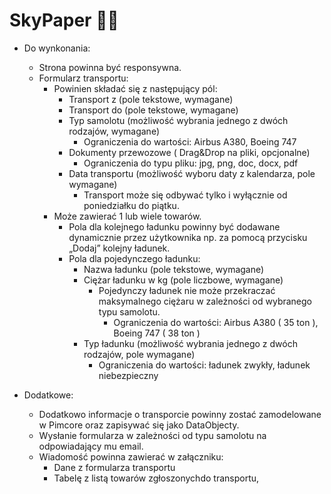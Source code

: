 # SkyPaper 📄🛫

* Do wynkonania: 
  * Strona powinna być responsywna.
  * Formularz transportu:
    * Powinien składać się z następujący pól:
      * Transport z (pole tekstowe, wymagane)
      * Transport do (pole tekstowe, wymagane)
      * Typ samolotu (możliwość wybrania jednego z dwóch rodzajów, wymagane)
        * Ograniczenia do wartości: Airbus A380, Boeing 747
      * Dokumenty przewozowe ( Drag&Drop na pliki, opcjonalne)
        * Ograniczenia do typu pliku: jpg, png, doc, docx, pdf
      * Data transportu (możliwość wyboru daty z kalendarza, pole wymagane)
        * Transport może się odbywać tylko i wyłącznie od poniedziałku do piątku.
    * Może zawierać 1 lub wiele towarów.
      * Pola dla kolejnego ładunku powinny być dodawane dynamicznie przez użytkownika np. za pomocą przycisku „Dodaj” kolejny ładunek.
      * Pola dla pojedynczego ładunku:
        * Nazwa ładunku (pole tekstowe, wymagane)
        * Ciężar ładunku w kg (pole liczbowe, wymagane)
          * Pojedynczy ładunek nie może przekraczać maksymalnego ciężaru w zależności od wybranego typu samolotu. 
            * Ograniczenia do wartości: Airbus A380 ( 35 ton ), Boeing 747 ( 38 ton )
        * Typ ładunku (możliwość wybrania jednego z dwóch rodzajów, pole wymagane)
          * Ograniczenia do wartości: ładunek zwykły, ładunek niebezpieczny

* Dodatkowe:
  * Dodatkowo informacje o transporcie powinny zostać zamodelowane w Pimcore oraz zapisywać się jako DataObjecty.
  * Wysłanie formularza w zależności od typu samolotu na odpowiadający mu email.
  * Wiadomość powinna zawierać w załączniku:
    * Dane z formularza transportu
    * Tabelę z listą towarów zgłoszonychdo transportu,
